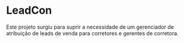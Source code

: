 # LeadCon

Este projeto surgiu para suprir a necessidade de um gerenciador de atribuição de leads de venda para corretores e gerentes de corretora. 
